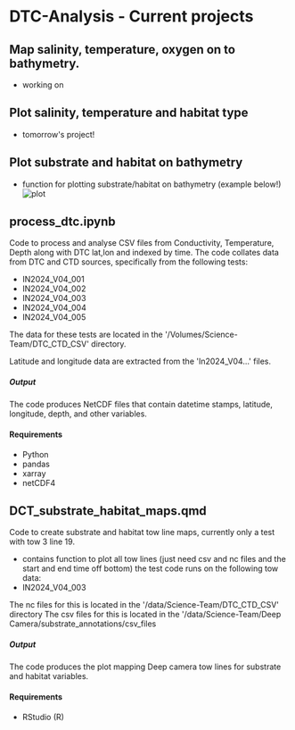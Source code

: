 # DTC-Analysis - Current projects

## Map salinity, temperature, oxygen on to bathymetry.
- working on
  
## Plot salinity, temperature and habitat type
- tomorrow's project!

## Plot substrate and habitat on bathymetry 
- function for plotting substrate/habitat on bathymetry (example below!)
  ![plot](https://github.com/Isabela-conde/INV_V04-DTC_CTD-Analysis/assets/106574502/94493c98-faf8-42ce-b8dd-a949df34789d)


## process_dtc.ipynb
Code to process and analyse CSV files from Conductivity, Temperature, Depth along with DTC lat,lon and indexed by time.
The code collates data from DTC and CTD sources, specifically from the following tests:

- IN2024_V04_001
- IN2024_V04_002
- IN2024_V04_003
- IN2024_V04_004
- IN2024_V04_005

The data for these tests are located in the '/Volumes/Science-Team/DTC_CTD_CSV' directory.

Latitude and longitude data are extracted from the 'In2024_V04...' files.

##### Output

The code produces NetCDF files that contain datetime stamps, latitude, longitude, depth, and other variables.

#### Requirements

- Python
- pandas
- xarray
- netCDF4


## DCT_substrate_habitat_maps.qmd
Code to create substrate and habitat tow line maps, currently only a test with tow 3 line 19.
- contains function to plot all tow lines (just need csv and nc files and the start and end time off bottom)
the test code runs on the following tow data:
-   IN2024_V04_003

The nc files for this is located in the '/data/Science-Team/DTC_CTD_CSV' directory
The csv files for this is located in the '/data/Science-Team/Deep Camera/substrate_annotations/csv_files

##### Output
The code produces the plot mapping Deep camera tow lines for substrate and habitat variables.

#### Requirements
- RStudio (R)

